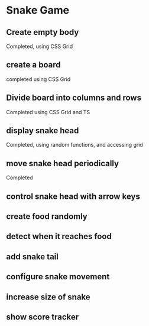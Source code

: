 # Snake Game

## Create empty body
Completed, using CSS Grid

## create a board
completed using CSS Grid

## Divide board into columns and rows
Completed using CSS Grid and TS

## display snake head 
Completed, using random functions, and accessing grid

## move snake head periodically
Completed

## control snake head with arrow keys

## create food randomly

## detect when it reaches food

## add snake tail

## configure snake movement

## increase size of snake

## show score tracker
